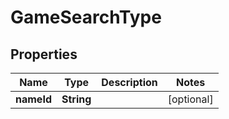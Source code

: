 

# GameSearchType


## Properties

| Name | Type | Description | Notes |
|------------ | ------------- | ------------- | -------------|
|**nameId** | **String** |  |  [optional] |



